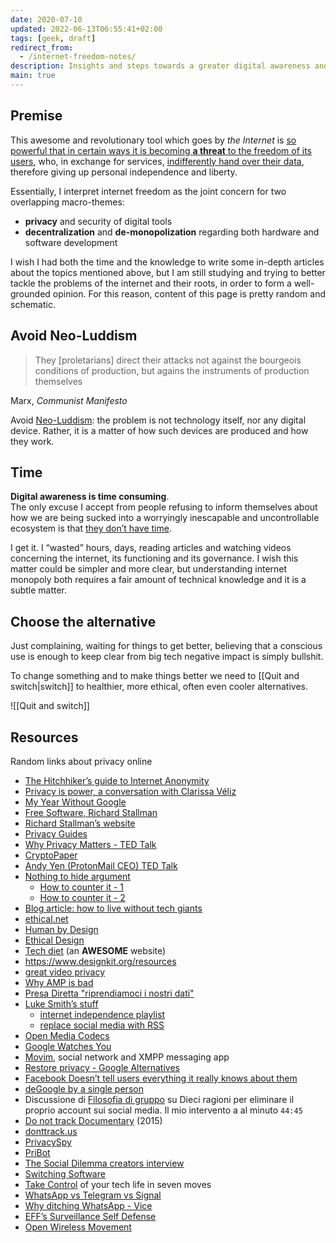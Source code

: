 ```yaml
---
date: 2020-07-10
updated: 2022-06-13T06:55:41+02:00
tags: [geek, draft]
redirect_from:
  - /internet-freedom-notes/
description: Insights and steps towards a greater digital awareness and freedom
main: true
---
```

## Premise

This awesome and revolutionary tool which goes by *the Internet* is <u>so powerful that in certain ways it is becoming <strong>a threat</strong> to the freedom of its users</u>, who, in exchange for services, <u>indifferently hand over their data</u>, therefore giving up personal independence and liberty.

Essentially, I interpret internet freedom as the joint concern for two overlapping macro-themes:

- **privacy** and security of digital tools
- **decentralization** and **de-monopolization** regarding both hardware and software development

<div class='blue box'>
	I wish I had both the time and the knowledge to write some in-depth articles about the topics mentioned above, but I am still studying and trying to better tackle the problems of the internet and their roots, in order to form a well-grounded opinion. For this reason, content of this page is pretty random and schematic.
</div>

## Avoid Neo-Luddism

> They [proletarians] direct their attacks not against the bourgeois conditions of production, but agains the instruments of production themselves

<p class='cite'>Marx, <cite>Communist Manifesto</cite></p>

Avoid [Neo-Luddism](https://en.wikipedia.org/wiki/Neo-Luddism 'Neo-Luddism on Wikipedia'): the problem is not technology itself, nor any digital device. Rather, it is a matter of how such devices are produced and how they work.

## Time

**Digital awareness is time consuming**.  
The only excuse I accept from people refusing to inform themselves about how we are being sucked into a worryingly inescapable and uncontrollable ecosystem is that <u>they don’t have time</u>.

I get it. I “wasted” hours, days, reading articles and watching videos concerning the internet, its functioning and its governance. I wish this matter could be simpler and more clear, but understanding internet monopoly both requires a fair amount of technical knowledge and it is a subtle matter.

## Choose the alternative

Just complaining, waiting for things to get better, believing that a conscious use is enough to keep clear from big tech negative impact is simply bullshit.

To change something and to make things better we need to [[Quit and switch|switch]] to healthier, more ethical, often even cooler alternatives.

![[Quit and switch]]

## Resources

Random links about privacy online

- [The Hitchhiker’s guide to Internet Anonymity](https://anonymousplanet.org/ 'Anonymous Planet')
- [Privacy is power, a conversation with Clarissa Véliz](https://youtu.be./xBCurP2PfdQ)
- [My Year Without Google](https://onezero.medium.com/one-year-google-free-59e0afb68328)
- [Free Software, Richard Stallman](https://hyp.is/zEpzAm9jEeqKOxdXSivD-A/www.wired.com/2013/09/why-free-software-is-more-important-now-than-ever-before/)
- [Richard Stallman’s website](http://stallman.org "Richard Stallman personal website")
- [Privacy Guides](https://privacyguides.org)
- [Why Privacy Matters - TED Talk](https://ted.com/talks/glenn_greenwald_why_privacy_matters '“Why Privacy Matters” on TED Talks')
- [CryptoPaper](https://github.com/cryptoseb/CryptoPaper)
- [Andy Yen (ProtonMail CEO) TED Talk](https://ted.com/talks/andy_yen_think_your_email_s_private_think_again)
- [Nothing to hide argument](https://en.wikipedia.org/wiki/Nothing_to_hide_argument)
	- [How to counter it - 1](https://reddit.com/r/privacy/comments/3hynvp/how_do_you_counter_the_i_have_nothing_to_hide/)
	- [How to counter it - 2](https://papers.ssrn.com/sol3/papers.cfm?abstract_id=998565)
- [Blog article: how to live without tech giants](https://write.privacytools.io/paulakreuzer/how-to-live-without-google-and-other-evil-tech-giants)
- [ethical.net](https://ethical.net/)
- [Human by Design](https://humanebydesign.com)
- [Ethical Design](https://2017.ind.ie/ethical-design/)
- [Tech diet](https://essays.uxdesign.cc/tech-diet/) (an **AWESOME** website)
- <https://www.designkit.org/resources>
- [great video privacy](https://simpleanalytics.com/)
- [Why AMP is bad](https://medium.com/@danbuben/why-amp-is-bad-for-your-site-and-for-the-web-e4d060a4ff31)
- [Presa Diretta "riprendiamoci i nostri dati"](https://www.raiplay.it/video/2020/03/speciale-tg1-ad78f734-b4af-443b-ad3f-08bf9194b9fb.html)
- [Luke Smith’s stuff](https://lukesmith.xyz)
	- [internet independence playlist](https://youtube.com/playlist?list=PL-p5XmQHB_JRRnoQyjOfioJdDmu87DIJc)
	- [replace social media with RSS](https://lukesmith.xyz/blog/a-guide-to-using-rss-to-replace-social-media)
- [Open Media Codecs](https://research.mozilla.org/av1-media-codecs/)
- [Google Watches You](https://mobile.reuters.com/article/idUSKCN24F2N4)
- [Movim](https://movim.eu/), social network and XMPP messaging app
- [Restore privacy - Google Alternatives](https://restoreprivacy.com/google-alternatives/)
- [Facebook Doesn’t tell users everything it really knows about them](https://www.propublica.org/article/facebook-doesnt-tell-users-everything-it-really-knows-about-them)
- [deGoogle by a single person](https://degoogle.jmoore.dev/)
- Discussione di [Filosofia di gruppo](https://tlon.it/wp-content/uploads/2020/09/audio-zoom-1a.mp3) su Dieci ragioni per eliminare il proprio account sui social media. Il mio intervento a al minuto `44:45`
- [Do not track Documentary](https://donottrack-doc.com) (2015)
- [donttrack.us](https://donttrack.us/)
- [PrivacySpy](https://privacyspy.org/)
- [PriBot](https://pribot.org)
- [The Social Dilemma creators interview](https://youtu.be/rOL35bOCDWU)
- [Switching Software](https://switching.software)
- [Take Control](https://humanetech.com/take-control) of your tech life in seven moves
- [WhatsApp vs Telegram vs Signal](https://beebom.com/whatsapp-vs-telegram-vs-signal/)
- [Why ditching WhatsApp - Vice](https://vice.com/en/article/qj4qjd/whatsapp-data-security-issues)
- [EFF’s Surveillance Self Defense](https://ssd.eff.org/)
- [Open Wireless Movement](https://www.eff.org/pages/openwirelessorg)
